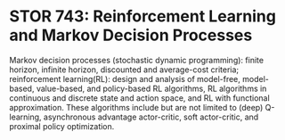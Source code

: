 # STOR 743: Reinforcement Learning and Markov Decision Processes

Markov decision processes (stochastic dynamic programming): finite horizon, infinite horizon, discounted and average-cost criteria; reinforcement learning(RL): design and analysis of model-free, model-based, value-based, and policy-based RL algorithms, RL algorithms in continuous and discrete state and action space, and RL with functional approximation. These algorithms include but are not limited to (deep) Q-learning, asynchronous advantage actor-critic, soft actor-critic, and proximal policy optimization.